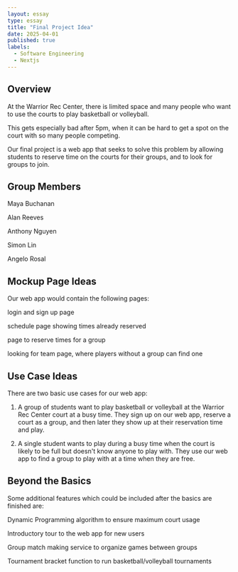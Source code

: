 ```yaml
---
layout: essay
type: essay
title: "Final Project Idea"
date: 2025-04-01
published: true
labels:
  - Software Engineering
  - Nextjs
---
```

## Overview ##
At the Warrior Rec Center, there is limited space and many people who want to use the courts to play basketball or volleyball. 

This gets especially bad after 5pm, when it can be hard to get a spot on the court with so many people competing. 

Our final project is a web app that seeks to solve this problem by allowing students to reserve time on the courts for their groups, and to look for groups to join.

## Group Members ##
Maya Buchanan

Alan Reeves

Anthony Nguyen

Simon Lin

Angelo Rosal


## Mockup Page Ideas ##
Our web app would contain the following pages:

login and sign up page

schedule page showing times already reserved

page to reserve times for a group

looking for team page, where players without a group can find one


## Use Case Ideas ##
There are two basic use cases for our web app:

1) A group of students want to play basketball or volleyball at the Warrior Rec Center court at a busy time. They sign up on our web app, reserve a court as a group, and then later they show up at their reservation time and play.

2) A single student wants to play during a busy time when the court is likely to be full but doesn't know anyone to play with. They use our web app to find a group to play with at a time when they are free.

## Beyond the Basics ##
Some additional features which could be included after the basics are finished are:

Dynamic Programming algorithm to ensure maximum court usage

Introductory tour to the web app for new users

Group match making service to organize games between groups

Tournament bracket function to run basketball/volleyball tournaments